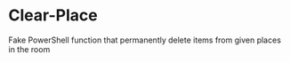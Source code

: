 Clear-Place
===========

Fake PowerShell function that permanently delete items from given places in the room
